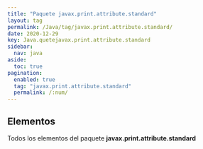 ```yaml
---
title: "Paquete javax.print.attribute.standard"
layout: tag
permalink: /Java/tag/javax.print.attribute.standard/
date: 2020-12-29
key: Java.quetejavax.print.attribute.standard
sidebar: 
  nav: java
aside: 
  toc: true
pagination: 
  enabled: true
  tag: "javax.print.attribute.standard"
  permalink: /:num/
---
```


<h2>Elementos</h2>
Todos los elementos del paquete <strong>javax.print.attribute.standard</strong>
